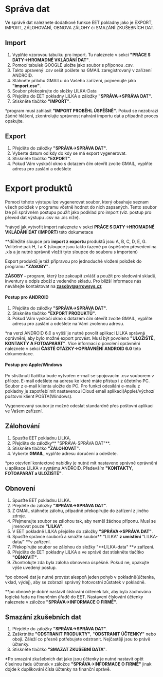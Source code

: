 # Správa dat

Ve správě dat naleznete dodatkové funkce EET pokladny jako je EXPORT, IMPORT, ZÁLOHOVÁNÍ, OBNOVA ZÁLOHY či SMAZÁNÍ ZKUŠEBNÍCH DAT.

## Import

1. Vyplňte vzorovou tabulku pro import. Tu naleznete v sekci **"PRÁCE S DATY-&gt;HROMADNÉ VKLÁDÁNÍ DAT"**.
2. Pomocí tabulek GOOGLE uložte jako soubor s příponou .csv.
3. Takto upravený .csv sešit pošlete na GMAIL zaregistrovaný v zařízení ANDROID.
4. Stáhněte přílohu GMAILu do Vašeho zařízení, pojmenujte jako **"import.csv"**.
5. Soubor překopírujte do složky LILKA-Data
6. Přejděte do EET pokladny LILKA a záložky **"SPRÁVA-&gt;SPRÁVA DAT"**.
7. Stiskněte tlačítko **"IMPORT"**. 

\*program musí zahlásit **"IMPORT PROBĚHL ÚSPĚŠNĚ"**. Pokud se nezobrazí žádné hlášení, zkontrolujte správnost nahrání importu dat a případně proces opakujte.

## Export

1. Přejděte do záložky **"SPRÁVA-&gt;SPRÁVA DAT"**.
2. Vyberte datum od kdy do kdy se má export vygenerovat.
3. Stiskněte tlačítko **"EXPORT"**.
4. Pokud Vám vyskočí okno s dotazem čím otevřít zvolte GMAIL, vyplňte adresu pro zaslání a odešlete

# Export produktů

Pomocí tohoto výstupu lze vygenerovat soubor, který obsahuje seznam všech položek v programu včetně hodnot do nich zapsaných. Tento soubor lze při správném postupu použít jako podklad pro import \(viz. postup pro převod dat výstupu .csv na .xls níže\).

\*návod jak vytvořit import naleznete v sekci **PRÁCE S DATY-&gt;HROMADNÉ VKLÁDÁNÍ DAT \(IMPORT\)** této dokumetace

\*\*důležité sloupce pro **import z exportu** produktů jsou A, B, C, D, E, G. Volitelné pak H, I a K \(sloupce jsou takto řazené po úspěšném převedení na .xls a je nutné správně vložit tyto sloupce do souboru s importem\)

Export produktů je též přípravou pro jednoduché vložení položek do programu **"ZÁSOBY"**.

**ZÁSOBY -** program, který lze zakoupit zvlášť a použít pro sledování skladů, inventury a odpis zboží z vedeného skladu. Pro bližší informace nás neváhejte kontaktovat na **zasoby@arrowsys.cz**

#### Postup pro ANDROID

1. Přejděte do záložky **"SPRÁVA-&gt;SPRÁVA DAT"**.
2. Stiskněte tlačítko **"EXPORT PRODUKTŮ"**.
3. Pokud Vám vyskočí okno s dotazem čím otevřít zvolte GMAIL, vyplňte adresu pro zaslání a odešlete na Vámi zvolenou adresu.

\*na verzi ANDROID 6.0 a vyšší je nutné povolit aplikaci LILKA správná oprávnění, aby bylo možné export provést. Musí být povoleno **"ULOŽIŠTĚ, KONTAKTY A FOTOAPARÁT"**. Více informací o povolení oprávnění naleznete v sekci **ČASTÉ OTÁZKY-&gt;OPRÁVNĚNÍ ANDROID 6.0** této dokumentace.

#### Postup pro Apple/Windows

Po stistknutí tlačítka bude vytvořen e-mail se spojovacím .csv souborem v příloze. E-mail odešlete na adresu ke které máte přístup i z účetního PC. Soubor z e-mail klienta uložte do PC. Pro funkci odesílání e-mailu z pokladny je zapotřebí mít nastavenou iCloud email aplikaci\(Apple\)/výchozí poštovní klient POŠTA\(Windows\).

Vygenerovaný soubor je možné odeslat standardně přes poštovní aplikaci ve Vašem zařízení.

## Zálohování

1. Spusťte EET pokladnu LILKA.
2. Přejděte do záložky** "SPRÁVA-SPRÁVA DAT"**.
3. Stiskněte tlačítko **"ZÁLOHOVAT"**.
4. Vyberte **GMAIL**, vyplňte adresu doručení a odešlete.

\*pro otevření kontextové nabídky je nutné mít nastaveno správně oprávnění u aplikace LILKA v systému ANDROID. Především **"KONTAKTY, FOTOAPARÁT a ULOŽIŠTĚ"**.

## Obnovení

1. Spusťte EET pokladnu LILKA.
2. Přejděte do záložky **"SPRÁVA-&gt;SPRÁVA DAT"**.
3. Z GMAIL stáhněte zálohu, případně překopírujte do zařízení z jiného zdroje.
4. Přejmenujte soubor se zálohou tak, aby neměl žádnou příponu. Musí se jmenovat pouze **"LILKA"**.
5. V EET pokladně LILKA přejděte do záložky **"SPRÁVA-&gt;SPRÁVA DAT"**.
6. Spusťte správce souborů a smažte soubor** "LILKA" **z umístění** "LILKA-data/" **v zařízení.
7. Překopírujte soubor se zálohou do složky "**LILKA-data" **v zařízení.
8. Přejděte do EET pokladny LILKA a ve správě dat stiskněte tlačítko **"OBNOVIT"**.
9. Zkontrolujte zda byla záloha obnovena úspěšně. Pokud ne, opakujte výše uvedený postup.

\*po obnově dat je nutné provést alespoň jeden pohyb v pokladně\(účtenka, vklad, výdej\), aby se zobrazil správný hotovostní zůstatek v pokladně.

\*\*po obnově je dobré nastavit číslování účtenek tak, aby byla zachována logická řada na finančním úřadě do EET. Nastavení číslování účtenky naleznete v záložce **"SPRÁVA-&gt;INFORMACE O FIRMĚ"**.

## Smazání zkušebních dat

1. Přejděte do záložky **"SPRÁVA-&gt;SPRÁVA DAT"**.
2. Zaškrtněte **"ODSTRANIT PRODUKTY"**, **"ODSTRANIT ÚČTENKY"** nebo obojí. Záleží co přesně potřebujete odstranit. Nejčastěji jsou to právě účtenky.
3. Stiskněte tlačítko **"SMAZAT ZKUŠEBNÍ DATA"**.

\*Po smazání zkušebních dat jako jsou účtenky je nutné nastavit opět číselnou řadu účtenek v záložce **"SPRÁVA-&gt;INFORMACE O FIRMĚ"** jinak dojde k duplikování čísla účtenky na finanční správě.

### 



